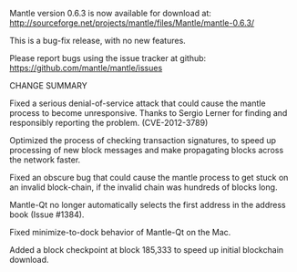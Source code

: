 Mantle version 0.6.3 is now available for download at:
  http://sourceforge.net/projects/mantle/files/Mantle/mantle-0.6.3/

This is a bug-fix release, with no new features.

Please report bugs using the issue tracker at github:
  https://github.com/mantle/mantle/issues

CHANGE SUMMARY

Fixed a serious denial-of-service attack that could cause the
mantle process to become unresponsive. Thanks to Sergio Lerner
for finding and responsibly reporting the problem. (CVE-2012-3789)

Optimized the process of checking transaction signatures, to
speed up processing of new block messages and make propagating
blocks across the network faster.

Fixed an obscure bug that could cause the mantle process to get
stuck on an invalid block-chain, if the invalid chain was
hundreds of blocks long.

Mantle-Qt no longer automatically selects the first address
in the address book (Issue #1384).

Fixed minimize-to-dock behavior of Mantle-Qt on the Mac.

Added a block checkpoint at block 185,333 to speed up initial
blockchain download.
